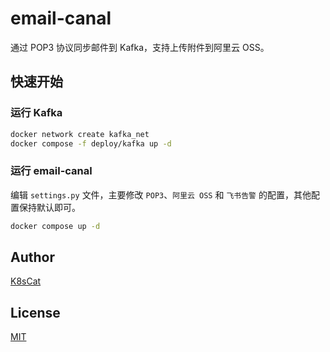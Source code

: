# email-canal

通过 POP3 协议同步邮件到 Kafka，支持上传附件到阿里云 OSS。

## 快速开始

### 运行 Kafka

```bash
docker network create kafka_net
docker compose -f deploy/kafka up -d
```

### 运行 email-canal

编辑 `settings.py` 文件，主要修改 `POP3`、`阿里云 OSS` 和 `飞书告警` 的配置，其他配置保持默认即可。

```bash
docker compose up -d
```

## Author

[K8sCat](https://github.com/k8scat)

## License

[MIT](https://github.com/k8scat/email-canal/blob/main/LICENSE)

